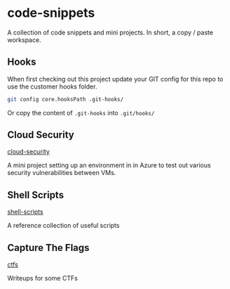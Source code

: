 # code-snippets



A collection of code snippets and mini projects.  In short, a copy / paste workspace. 



## Hooks

When first checking out this project update your GIT config for this repo to use the customer hooks folder.

``` bash
git config core.hooksPath .git-hooks/
```

Or copy the content of `.git-hooks` into `.git/hooks/`





## Cloud Security

 [cloud-security](cloud-security) 

A mini project setting up an environment in in Azure to test out various security vulnerabilities between VMs.



## Shell Scripts

 [shell-scripts](shell-scripts) 

A reference collection of useful scripts



## Capture The Flags

 [ctfs](ctfs) 

Writeups for some CTFs

